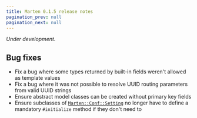 ```yaml
---
title: Marten 0.1.5 release notes
pagination_prev: null
pagination_next: null
---
```


_Under development._

## Bug fixes

* Fix a bug where some types returned by built-in fields weren't allowed as template values
* Fix a bug where it was not possible to resolve UUID routing parameters from valid UUID strings
* Ensure abstract model classes can be created without primary key fields
* Ensure subclasses of [`Marten::Conf::Setting`](pathname:///api/Marten/Conf/Settings.html) no longer have to define a mandatory `#initialize` method if they don't need to
